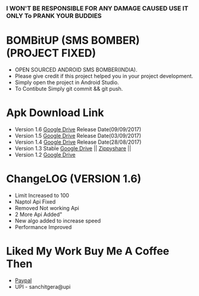 ### I WON'T BE RESPONSIBLE FOR ANY DAMAGE CAUSED USE IT ONLY To PRANK YOUR BUDDIES

# BOMBitUP (SMS BOMBER) (PROJECT FIXED)
* OPEN SOURCED ANDROID SMS BOMBER(INDIA).
* Please give credit if this project helped you in your project development.
* Simply open the project in Android Studio.
* To Contibute Simply git commit && git push.

# Apk Download Link
* Version 1.6 [Google Drive](https://goo.gl/fqxsKp) Release Date(09/09/2017)
* Version 1.5 [Google Drive](https://goo.gl/83tGvs) Release Date(03/09/2017)
* Version 1.4 [Google Drive](https://goo.gl/VRNLGG) Release Date(28/08/2017)
* Version 1.3 Stable [Google Drive](https://goo.gl/w1Py7X) || [Zippyshare](http://www83.zippyshare.com/v/9Vc92uHX/file.html) ||
* Version 1.2 [Google Drive](https://goo.gl/kvmnyM)

# ChangeLOG (VERSION 1.6)
* Limit Increased to 100
* Naptol Api Fixed
* Removed Not working Api
* 2 More Api Added"
* New algo added to increase speed
* Performance Improved

# Liked My Work Buy Me A Coffee Then
* [Paypal](https://paypal.me/sanchitgera)
* UPI - sanchitgera@upi
